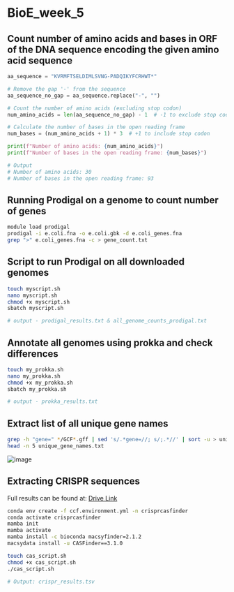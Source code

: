 # BioE_week_5

## Count number of amino acids and bases in ORF of the DNA sequence encoding the given amino acid sequence

```python
aa_sequence = "KVRMFTSELDIMLSVNG-PADQIKYFCRHWT*"

# Remove the gap '-' from the sequence
aa_sequence_no_gap = aa_sequence.replace("-", "")

# Count the number of amino acids (excluding stop codon)
num_amino_acids = len(aa_sequence_no_gap) - 1  # -1 to exclude stop codon

# Calculate the number of bases in the open reading frame
num_bases = (num_amino_acids + 1) * 3  # +1 to include stop codon

print(f"Number of amino acids: {num_amino_acids}")
print(f"Number of bases in the open reading frame: {num_bases}")

# Output
# Number of amino acids: 30
# Number of bases in the open reading frame: 93
```

## Running Prodigal on a genome to count number of genes

```bash
module load prodigal
prodigal -i e.coli.fna -o e.coli.gbk -d e.coli_genes.fna
grep ">" e.coli_genes.fna -c > gene_count.txt
```
## Script to run Prodigal on all downloaded genomes

```bash
touch myscript.sh
nano myscript.sh
chmod +x myscript.sh
sbatch myscript.sh

# output - prodigal_results.txt & all_genome_counts_prodigal.txt
```

## Annotate all genomes using prokka and check differences

```bash
touch my_prokka.sh
nano my_prokka.sh
chmod +x my_prokka.sh
sbatch my_prokka.sh

# output - prokka_results.txt
```

## Extract list of all unique gene names

```bash
grep -h "gene=" */GCF*.gff | sed 's/.*gene=//; s/;.*//' | sort -u > unique_gene_names.txt
head -n 5 unique_gene_names.txt
```
![image](https://github.com/user-attachments/assets/c31a1002-6ee4-4207-9cfb-60a790dfd7b0)

## Extracting CRISPR sequences

Full results can be found at: [Drive Link]([https://website-name.com](https://drive.google.com/drive/folders/10ZARff8yfctWOikBWkoREE9Lg--p7nhn?usp=drive_link))

```bash
conda env create -f ccf.environment.yml -n crisprcasfinder
conda activate crisprcasfinder
mamba init
mamba activate
mamba install -c bioconda macsyfinder=2.1.2
macsydata install -u CASFinder==3.1.0

touch cas_script.sh
chmod +x cas_script.sh
./cas_script.sh

# Output: crispr_results.tsv
```
